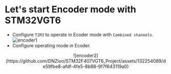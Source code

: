 # Let's start Encoder mode with STM32VGT6
- Configure `TIM3` to operate in Ecoder mode with `Combined channels`. 
![encoder1](https://github.com/DNZioo/STM32F407VGT6_Project/assets/132254089/89f046df-b5ff-403b-9797-0cb7f3b3675a)<br>
- Configure operating mode in Ecoder.<br>
<p align="center">
![encoder2](https://github.com/DNZioo/STM32F407VGT6_Project/assets/132254089/de59fbe8-afdf-4fe5-8b88-9f7f643119a0)
</p>

